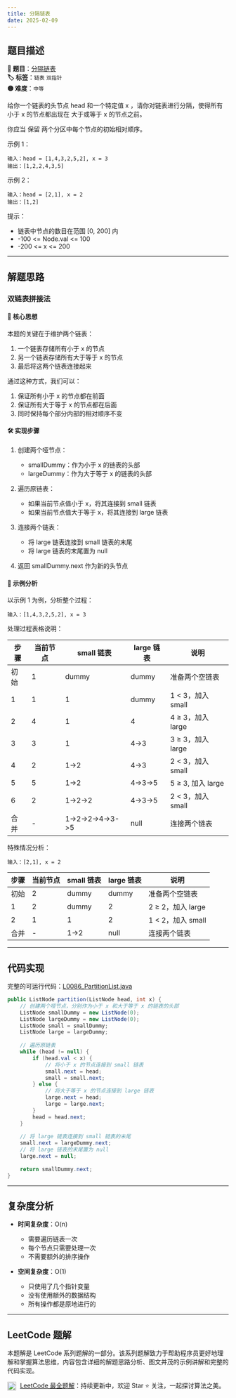 ```yaml
---
title: 分隔链表
date: 2025-02-09
---
```


## 题目描述

**🔗 题目**：[分隔链表](https://leetcode.cn/problems/partition-list/)  
**🏷️ 标签**：`链表` `双指针`  
**🟡 难度**：`中等`  

给你一个链表的头节点 head 和一个特定值 x ，请你对链表进行分隔，使得所有 小于 x 的节点都出现在 大于或等于 x 的节点之前。

你应当 保留 两个分区中每个节点的初始相对顺序。

示例 1：
```
输入：head = [1,4,3,2,5,2], x = 3
输出：[1,2,2,4,3,5]
```

示例 2：
```
输入：head = [2,1], x = 2
输出：[1,2]
```

提示：
- 链表中节点的数目在范围 [0, 200] 内
- -100 <= Node.val <= 100
- -200 <= x <= 200

---

## 解题思路
### 双链表拼接法

#### 📝 核心思想
本题的关键在于维护两个链表：
1. 一个链表存储所有小于 x 的节点
2. 另一个链表存储所有大于等于 x 的节点
3. 最后将这两个链表连接起来

通过这种方式，我们可以：
1. 保证所有小于 x 的节点都在前面
2. 保证所有大于等于 x 的节点都在后面
3. 同时保持每个部分内部的相对顺序不变

#### 🛠️ 实现步骤
1. 创建两个哑节点：
   - smallDummy：作为小于 x 的链表的头部
   - largeDummy：作为大于等于 x 的链表的头部

2. 遍历原链表：
   - 如果当前节点值小于 x，将其连接到 small 链表
   - 如果当前节点值大于等于 x，将其连接到 large 链表

3. 连接两个链表：
   - 将 large 链表连接到 small 链表的末尾
   - 将 large 链表的末尾置为 null

4. 返回 smallDummy.next 作为新的头节点

#### 🧩 示例分析
以示例 1 为例，分析整个过程：
```
输入：[1,4,3,2,5,2], x = 3
```

处理过程表格说明：

| 步骤 | 当前节点 | small 链表 | large 链表 | 说明 |
|-----|---------|-----------|------------|------|
| 初始 | 1 | dummy | dummy | 准备两个空链表 |
| 1 | 1 | 1 | dummy | 1 < 3，加入 small |
| 2 | 4 | 1 | 4 | 4 ≥ 3，加入 large |
| 3 | 3 | 1 | 4->3 | 3 ≥ 3，加入 large |
| 4 | 2 | 1->2 | 4->3 | 2 < 3，加入 small |
| 5 | 5 | 1->2 | 4->3->5 | 5 ≥ 3, 加入 large |
| 6 | 2 | 1->2->2 | 4->3->5 | 2 < 3，加入 small |
| 合并 | - | 1->2->2->4->3->5 | null | 连接两个链表 |

特殊情况分析：
```
输入：[2,1], x = 2
```

| 步骤 | 当前节点 | small 链表 | large 链表 | 说明 |
|-----|---------|-----------|------------|------|
| 初始 | 2 | dummy | dummy | 准备两个空链表 |
| 1 | 2 | dummy | 2 | 2 ≥ 2，加入 large |
| 2 | 1 | 1 | 2 | 1 < 2，加入 small |
| 合并 | - | 1->2 | null | 连接两个链表 |

---

## 代码实现

完整的可运行代码：[L0086_PartitionList.java](../src/main/java/L0086_PartitionList.java)

```java
public ListNode partition(ListNode head, int x) {
    // 创建两个哑节点，分别作为小于 x 和大于等于 x 的链表的头部
    ListNode smallDummy = new ListNode(0);
    ListNode largeDummy = new ListNode(0);
    ListNode small = smallDummy;
    ListNode large = largeDummy;
    
    // 遍历原链表
    while (head != null) {
        if (head.val < x) {
            // 将小于 x 的节点连接到 small 链表
            small.next = head;
            small = small.next;
        } else {
            // 将大于等于 x 的节点连接到 large 链表
            large.next = head;
            large = large.next;
        }
        head = head.next;
    }
    
    // 将 large 链表连接到 small 链表的末尾
    small.next = largeDummy.next;
    // 将 large 链表的末尾置为 null
    large.next = null;
    
    return smallDummy.next;
}
```

---

## 复杂度分析

- **时间复杂度**：O(n)
  - 需要遍历链表一次
  - 每个节点只需要处理一次
  - 不需要额外的排序操作

- **空间复杂度**：O(1)
  - 只使用了几个指针变量
  - 没有使用额外的数据结构
  - 所有操作都是原地进行的

---

## LeetCode 题解

本题解是 LeetCode 系列题解的一部分。该系列题解致力于帮助程序员更好地理解和掌握算法思维，内容包含详细的解题思路分析、图文并茂的示例讲解和完整的代码实现。

<img src="https://github.githubassets.com/images/modules/logos_page/GitHub-Mark.png" alt="GitHub" width="20" style="vertical-align: middle; margin-right: 5px"> [LeetCode 最全题解](https://github.com/LjyYano/LeetCode)：持续更新中，欢迎 Star ⭐️ 关注，一起探讨算法之美。 